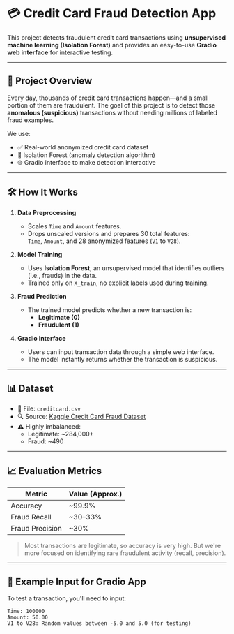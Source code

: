 # 💳 Credit Card Fraud Detection App

This project detects fraudulent credit card transactions using **unsupervised machine learning (Isolation Forest)** and provides an easy-to-use **Gradio web interface** for interactive testing.

---

## 🚀 Project Overview

Every day, thousands of credit card transactions happen—and a small portion of them are fraudulent. The goal of this project is to detect those **anomalous (suspicious)** transactions without needing millions of labeled fraud examples.

We use:
- ✅ Real-world anonymized credit card dataset
- 🧠 Isolation Forest (anomaly detection algorithm)
- 🌐 Gradio interface to make detection interactive

---

## 🛠️ How It Works

1. **Data Preprocessing**  
   - Scales `Time` and `Amount` features.
   - Drops unscaled versions and prepares 30 total features:  
     `Time`, `Amount`, and 28 anonymized features (`V1` to `V28`).

2. **Model Training**  
   - Uses **Isolation Forest**, an unsupervised model that identifies outliers (i.e., frauds) in the data.
   - Trained only on `X_train`, no explicit labels used during training.

3. **Fraud Prediction**  
   - The trained model predicts whether a new transaction is:
     - **Legitimate (0)**
     - **Fraudulent (1)**

4. **Gradio Interface**  
   - Users can input transaction data through a simple web interface.
   - The model instantly returns whether the transaction is suspicious.

---

## 📊 Dataset

- 📂 File: `creditcard.csv`
- 🔍 Source: [Kaggle Credit Card Fraud Dataset](https://www.kaggle.com/datasets/mlg-ulb/creditcardfraud)
- ⚠️ Highly imbalanced:
  - Legitimate: ~284,000+
  - Fraud: ~490

---

## 📈 Evaluation Metrics

| Metric      | Value (Approx.) |
|-------------|-----------------|
| Accuracy    | ~99.9%          |
| Fraud Recall| ~30–33%         |
| Fraud Precision| ~30%        |

> Most transactions are legitimate, so accuracy is very high.
> But we're more focused on identifying rare fraudulent activity (recall, precision).

---

## 🧪 Example Input for Gradio App

To test a transaction, you'll need to input:

```text
Time: 100000  
Amount: 50.00  
V1 to V28: Random values between -5.0 and 5.0 (for testing)
